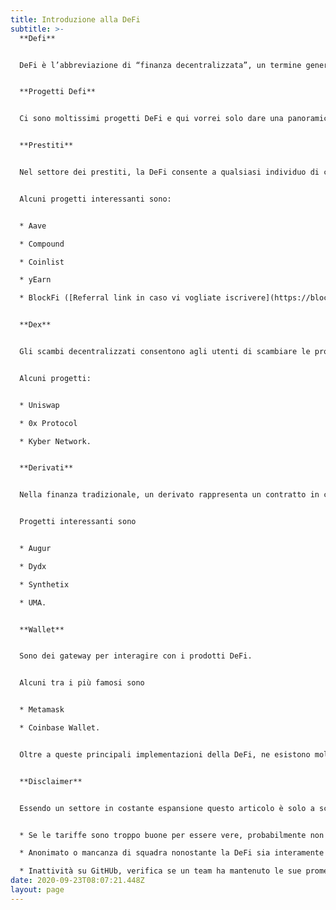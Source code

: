 ```yaml
---
title: Introduzione alla DeFi
subtitle: >-
  **Defi**


  DeFi è l’abbreviazione di “finanza decentralizzata”, un termine generico per una varietà di applicazioni finanziarie in criptovaluta o blockchain orientate ad eliminare gli intermediari finanziari. La DeFi trae ispirazione dalla blockchain, la tecnologia alla base delle monete digitali come Bitcoin. Questa tecnologia consente a diverse entità di conservare una copia del registro delle transazioni, il che significa che non è controllata da una singola entità centrale. Questo è molto importante perché sistemi centralizzati e gatekeeper umani possono limitare la velocità ed aumentare la sofisticazione delle transazioni offrendo agli utenti un controllo meno diretto sul proprio denaro. (per esempio limitazioni al prelievo giornaliero, come è già successo in Grecia durante la crisi, o congelamento dei conti bancari). La DeFi si distingue perché espande l’uso della blockchain dal semplice trasferimento di valore a casi di utilizzo finanziario più complessi. Bitcoin e molte altre cripto si distinguono dai metodi di pagamento digitali, come quelli gestiti da Visa o PayPal, in quanto rimuovono tutti gli intermediari dalle transazioni. Quanto tu paghi con una carta di credito per un caffè in un bar, un istituto finanziario di trova tra te e l’azienda e agisce da controllore sulla transazione, mantenendo l’autorità di interromperla o metterla in pausa e registrarla nel suo libro mastro privato. Con Bitcoin, quelle istituzioni vengono tagliate fuori dal quadro. Gli acquisti diretti non sono l’unico tipo di transazione o contratto supervisionato da grandi aziende; anche applicazioni finanziarie come prestiti, assicurazioni, crowdfunding, derivati, scommesse e altro sono sotto il loro controllo. Eliminare gli intermediari da tutti i tipi di transazione è uno dei principali vantaggi della DeFi. La DeFi quindi, sfruttando software open source e framework adatti consente a chiunque nel mondo di utilizzare i servizi finanziari in modo trasparente e affidabile.


  **Progetti Defi**


  Ci sono moltissimi progetti DeFi e qui vorrei solo dare una panoramica dei principali settori nei quali questa tecnologia opera


  **Prestiti**


  Nel settore dei prestiti, la DeFi consente a qualsiasi individuo di contrarre o fornire un prestito senza l’approvazione di terzi. La stragrande maggioranza dei prodotti di prestito utilizza criptovalute popolari come Ether o Bitcoin per garantire prestiti. Grazie all’avvento degli smart-contract, i margini di mantenimento ed i tassi di interesse possono essere programmati direttamente in un contratto di prestito con liquidazioni che avvengono automaticamente nel caso in cui il saldo del conto scenda al di sotto di un determinato rapporto di garanzia. L’interesse relativo guadagnato dalla fornitura di diverse criptovalute varia in relazione all’asset e alla piattaforma utilizzata.


  Alcuni progetti interessanti sono:


  * Aave

  * Compound

  * Coinlist

  * yEarn

  * BlockFi ([Referral link in caso vi vogliate iscrivere](https://blockfi.com/?ref=6829452f))


  **Dex**


  Gli scambi decentralizzati consentono agli utenti di scambiare le proprie attività senza dover trasferire la custodia della garanzia sottostante. I Dex o exchange decentralizzati, mirano a fornire un trading affidabile e interoperabile su un’ampia gamma di strumenti.


  Alcuni progetti: 


  * Uniswap

  * 0x Protocol

  * Kyber Network.


  **Derivati**


  Nella finanza tradizionale, un derivato rappresenta un contratto in cui il valore è derivato da un accordo basato sulla performance di un'attività sottostante. Esistono quattro tipi principali di contratti derivati: futures, forward, opzioni, swap Con l'avvento della DeFi, gli investitori beneficiano di regolamenti aperti, trasparenti e automatizzati per i contratti derivati.


  Progetti interessanti sono 


  * Augur

  * Dydx

  * Synthetix

  * UMA.


  **Wallet**


  Sono dei gateway per interagire con i prodotti DeFi. 


  Alcuni tra i più famosi sono 


  * Metamask 

  * Coinbase Wallet.


  Oltre a queste principali implementazioni della DeFi, ne esistono molte altre come la gestione delle risorse, assicurazioni, risparmio, ecc..


  **Disclaimer**


  Essendo un settore in costante espansione questo articolo è solo a scopo informativo. Prima di investire di investire in progetti ci sono alcune componenti chiave da tenere d’occhio ed a cui prestare molta attenzione:


  * Se le tariffe sono troppo buone per essere vere, probabilmente non lo sono

  * Anonimato o mancanza di squadra nonostante la DeFi sia interamente costruita sul presupposto di un’infrastruttura decentralizzata, praticamente tutte le piattaforme migliori vantano un team estremamente forte e competente

  * Inattività su GitHUb, verifica se un team ha mantenuto le sue promesse direttamente su GitHub, la maggior parte dei progetti DeFi è open source, tutte le modifiche ed i cambiamenti sono resi pubblici dal momento in cui si verificano.
date: 2020-09-23T08:07:21.448Z
layout: page
---
```

